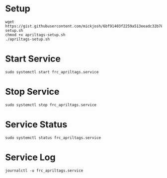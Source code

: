 # Setup
```
wget https://gist.githubusercontent.com/mickjosh/6bf91403f2259a513eeadc32b782bd22/raw/52e76ccfa98b89aee0aa0d86b2cd872de7929668/apriltags-setup.sh
chmod +x apriltags-setup.sh
./apriltags-setup.sh
```

# Start Service
```
sudo systemctl start frc_apriltags.service
```

# Stop Service
```
sudo systemctl stop frc_apriltags.service
```

# Service Status
```
sudo systemctl status frc_apriltags.service
```

# Service Log
```
journalctl -u frc_apriltags.service
```